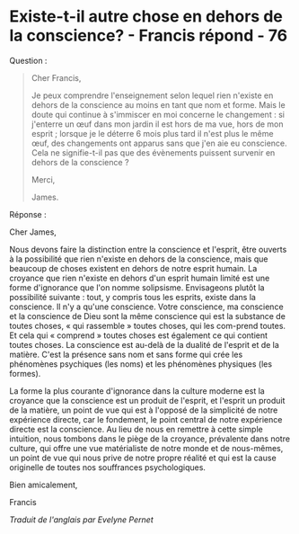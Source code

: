 # Existe-t-il autre chose en dehors de la conscience? - Francis répond - 76

Question : 

>Cher Francis, 
>
>Je peux comprendre l'enseignement selon lequel rien n'existe en dehors de la conscience au moins en tant que nom et forme. Mais le doute qui continue à s'immiscer en moi concerne le changement : si j'enterre un œuf dans mon jardin il est hors de ma vue, hors de mon esprit ; lorsque je le déterre 6 mois plus tard il n'est plus le même œuf, des changements ont apparus sans que j'en aie eu conscience. Cela ne signifie-t-il pas que des évènements puissent survenir en dehors de la conscience ? 
>
>Merci, 
>
>James. 

Réponse : 

Cher James, 

Nous devons faire la distinction entre la conscience et l'esprit, être ouverts à la possibilité que rien n'existe en dehors de la conscience, mais que beaucoup de choses existent en dehors de notre esprit humain. La croyance que rien n'existe en dehors d'un esprit humain limité est une forme d'ignorance que l'on nomme solipsisme. Envisageons plutôt la possibilité suivante : tout, y compris tous les esprits, existe dans la conscience. Il n'y a qu'une conscience. Votre conscience, ma conscience et la conscience de Dieu sont la même conscience qui est la substance de toutes choses, « qui rassemble » toutes choses, qui les com-prend toutes. Et cela qui « comprend » toutes choses est également ce qui contient toutes choses. La conscience est au-delà de la dualité de l'esprit et de la matière. C'est la présence sans nom et sans forme qui crée les phénomènes psychiques (les noms) et les phénomènes physiques (les formes). 

La forme la plus courante d'ignorance dans la culture moderne est la croyance que la conscience est un produit de l'esprit, et l'esprit un produit de la matière, un point de vue qui est à l'opposé de la simplicité de notre expérience directe, car le fondement, le point central de notre expérience directe est la conscience. Au lieu de nous en remettre à cette simple intuition, nous tombons dans le piège de la croyance, prévalente dans notre culture, qui offre une vue matérialiste de notre monde et de nous-mêmes, un point de vue qui nous prive de notre propre réalité et qui est la cause originelle de toutes nos souffrances psychologiques. 

Bien amicalement, 

Francis 

_Traduit de l'anglais par Evelyne Pernet_ 

